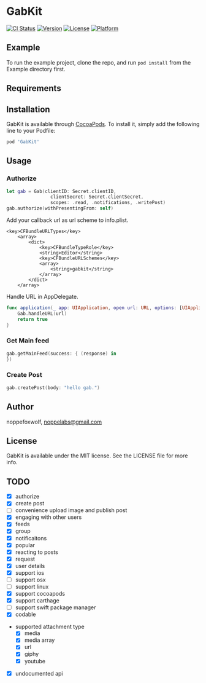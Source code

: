 # GabKit

[![CI Status](https://img.shields.io/travis/noppefoxwolf/GabKit.svg?style=flat)](https://travis-ci.org/noppefoxwolf/GabKit)
[![Version](https://img.shields.io/cocoapods/v/GabKit.svg?style=flat)](https://cocoapods.org/pods/GabKit)
[![License](https://img.shields.io/cocoapods/l/GabKit.svg?style=flat)](https://cocoapods.org/pods/GabKit)
[![Platform](https://img.shields.io/cocoapods/p/GabKit.svg?style=flat)](https://cocoapods.org/pods/GabKit)

## Example

To run the example project, clone the repo, and run `pod install` from the Example directory first.

## Requirements

## Installation

GabKit is available through [CocoaPods](https://cocoapods.org). To install
it, simply add the following line to your Podfile:

```ruby
pod 'GabKit'
```

## Usage

### Authorize

```swift
let gab = Gab(clientID: Secret.clientID,
                clientSecret: Secret.clientSecret,
                scopes: .read, .notifications, .writePost)
gab.authorize(withPresentingFrom: self)
```

Add your callback url as url scheme to info.plist.

```
<key>CFBundleURLTypes</key>
	<array>
		<dict>
			<key>CFBundleTypeRole</key>
			<string>Editor</string>
			<key>CFBundleURLSchemes</key>
			<array>
				<string>gabkit</string>
			</array>
		</dict>
	</array>
```

Handle URL in AppDelegate.

```swift
func application(_ app: UIApplication, open url: URL, options: [UIApplicationOpenURLOptionsKey : Any] = [:]) -> Bool {
    Gab.handleURL(url)
    return true
}
```

### Get Main feed

```swift
gab.getMainFeed(success: { (response) in
})
```

### Create Post

```swift
gab.createPost(body: "hello gab.")
```

## Author

noppefoxwolf, noppelabs@gmail.com

## License

GabKit is available under the MIT license. See the LICENSE file for more info.

## TODO

- [x] authorize
- [x] create post
- [ ] convenience upload image and publish post
- [x] engaging with other users
- [x] feeds
- [x] group
- [x] notificaitons
- [x] popular
- [x] reacting to posts
- [x] request
- [x] user details
- [x] support ios
- [ ] support osx
- [ ] support linux
- [x] support cocoapods
- [x] support carthage
- [ ] support swift package manager
- [x] codable

- supported attachment type
  - [x] media
  - [x] media array
  - [x] url
  - [x] giphy
  - [x] youtube

- [x] undocumented api

